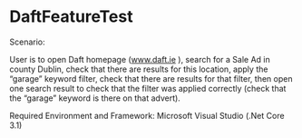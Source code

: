 # DaftFeatureTest

Scenario:

User is to open Daft homepage (www.daft.ie ), search for
a Sale Ad in county Dublin, check that there are results for this location, apply the “garage”
keyword filter, check that there are results for that filter, then open one search result to check
that the filter was applied correctly (check that the “garage” keyword is there on that advert).

Required Environment and Framework:
Microsoft Visual Studio (.Net Core 3.1)
